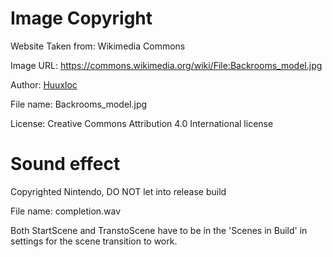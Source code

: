 # Image Copyright

Website Taken from: Wikimedia Commons

Image URL: https://commons.wikimedia.org/wiki/File:Backrooms_model.jpg

Author: [Huuxloc](https://sketchfab.com/rjh41)

File name: Backrooms_model.jpg

License: Creative Commons Attribution 4.0 International license


# Sound effect

Copyrighted Nintendo, DO NOT let into release build

File name: completion.wav


Both StartScene and TranstoScene have to be in the 'Scenes in Build' in settings for the scene transition to work.
